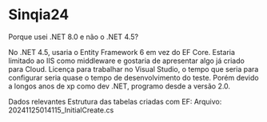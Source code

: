 # Sinqia24

Porque usei .NET 8.0 e não o .NET 4.5?

No .NET 4.5, usaria o Entity Framework 6 em vez do EF Core.
Estaria limitado ao IIS como middleware e gostaria de apresentar algo já criado para Cloud.
Licença para trabalhar no Visual Studio, o tempo que seria para configurar seria quase o tempo de desenvolvimento do teste.
Porém devido a longos anos de xp como dev .NET, programo desde a versão 2.0.


Dados relevantes
Estrutura das tabelas criadas com EF:
Arquivo: 20241125014115_InitialCreate.cs
